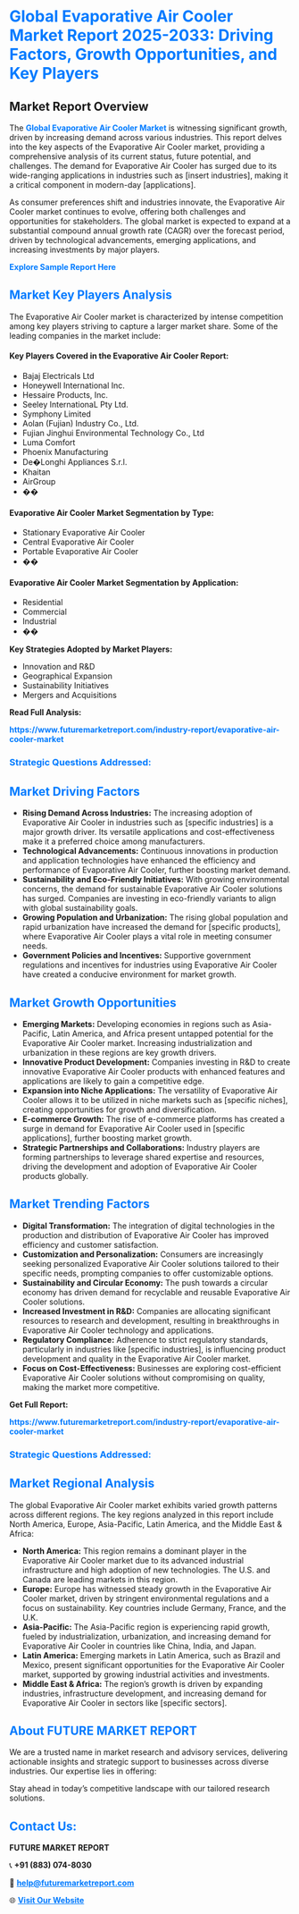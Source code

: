 <h1 style="color: #007BFF;">Global Evaporative Air Cooler Market Report 2025-2033: Driving Factors, Growth Opportunities, and Key Players</h1>

<section id="overview">
<h2>Market Report Overview</h2>
<p>The <a href="https://www.futuremarketreport.com/industry-report/evaporative-air-cooler-market" style="color: #007BFF; text-decoration: none;"><strong>Global Evaporative Air Cooler Market</strong></a> is witnessing significant growth, driven by increasing demand across various industries. This report delves into the key aspects of the Evaporative Air Cooler market, providing a comprehensive analysis of its current status, future potential, and challenges. The demand for Evaporative Air Cooler has surged due to its wide-ranging applications in industries such as [insert industries], making it a critical component in modern-day [applications].</p>
<p>As consumer preferences shift and industries innovate, the Evaporative Air Cooler market continues to evolve, offering both challenges and opportunities for stakeholders. The global market is expected to expand at a substantial compound annual growth rate (CAGR) over the forecast period, driven by technological advancements, emerging applications, and increasing investments by major players.</p>
</section>

<section id="overview">
<p><a href="https://www.futuremarketreport.com/request-sample/reportId=117757" style="color: #007BFF; text-decoration: none;"><strong>Explore Sample Report Here</strong></a></p>
</section>

<section id="key-players">
<h2 style="color: #007BFF;">Market Key Players Analysis</h2>
<p>The Evaporative Air Cooler market is characterized by intense competition among key players striving to capture a larger market share. Some of the leading companies in the market include:</p>
<h4>Key Players Covered in the Evaporative Air Cooler Report:</h4>
<ul><li>Bajaj Electricals Ltd</li><li>Honeywell International Inc.</li><li>Hessaire Products, Inc.</li><li>Seeley InternationaL Pty Ltd.</li><li>Symphony Limited</li><li>Aolan (Fujian) Industry Co., Ltd.</li><li>Fujian Jinghui Environmental Technology Co., Ltd</li><li>Luma Comfort</li><li>Phoenix Manufacturing</li><li>De�Longhi Appliances S.r.l.</li><li>Khaitan</li><li>AirGroup</li><li>��</li></ul>
<h4>Evaporative Air Cooler Market Segmentation by Type:</h4>
<ul><li>Stationary Evaporative Air Cooler</li><li>Central Evaporative Air Cooler</li><li>Portable Evaporative Air Cooler</li><li>��</li></ul>

<h4>Evaporative Air Cooler Market Segmentation by Application:</h4>
<ul><li>Residential</li><li>Commercial</li><li>Industrial</li><li>��</li></ul>
<p><strong>Key Strategies Adopted by Market Players:</strong></p>
<ul>
<li>Innovation and R&D</li>
<li>Geographical Expansion</li>
<li>Sustainability Initiatives</li>
<li>Mergers and Acquisitions</li>
</ul>
</section>

<section>
<p><strong>Read Full Analysis: </strong></p><a href="https://www.futuremarketreport.com/industry-report/evaporative-air-cooler-market" style="color: #007BFF; text-decoration: none;"><strong>https://www.futuremarketreport.com/industry-report/evaporative-air-cooler-market</strong></a>
<h3 style="color: #007BFF;">Strategic Questions Addressed:</h3>
</section>

<section id="driving-factors">
<h2 style="color: #007BFF;">Market Driving Factors</h2>
<ul>
<li><strong>Rising Demand Across Industries:</strong> The increasing adoption of Evaporative Air Cooler in industries such as [specific industries] is a major growth driver. Its versatile applications and cost-effectiveness make it a preferred choice among manufacturers.</li>
<li><strong>Technological Advancements:</strong> Continuous innovations in production and application technologies have enhanced the efficiency and performance of Evaporative Air Cooler, further boosting market demand.</li>
<li><strong>Sustainability and Eco-Friendly Initiatives:</strong> With growing environmental concerns, the demand for sustainable Evaporative Air Cooler solutions has surged. Companies are investing in eco-friendly variants to align with global sustainability goals.</li>
<li><strong>Growing Population and Urbanization:</strong> The rising global population and rapid urbanization have increased the demand for [specific products], where Evaporative Air Cooler plays a vital role in meeting consumer needs.</li>
<li><strong>Government Policies and Incentives:</strong> Supportive government regulations and incentives for industries using Evaporative Air Cooler have created a conducive environment for market growth.</li>
</ul>
</section>

<section id="growth-opportunities">
<h2 style="color: #007BFF;">Market Growth Opportunities</h2>
<ul>
<li><strong>Emerging Markets:</strong> Developing economies in regions such as Asia-Pacific, Latin America, and Africa present untapped potential for the Evaporative Air Cooler market. Increasing industrialization and urbanization in these regions are key growth drivers.</li>
<li><strong>Innovative Product Development:</strong> Companies investing in R&D to create innovative Evaporative Air Cooler products with enhanced features and applications are likely to gain a competitive edge.</li>
<li><strong>Expansion into Niche Applications:</strong> The versatility of Evaporative Air Cooler allows it to be utilized in niche markets such as [specific niches], creating opportunities for growth and diversification.</li>
<li><strong>E-commerce Growth:</strong> The rise of e-commerce platforms has created a surge in demand for Evaporative Air Cooler used in [specific applications], further boosting market growth.</li>
<li><strong>Strategic Partnerships and Collaborations:</strong> Industry players are forming partnerships to leverage shared expertise and resources, driving the development and adoption of Evaporative Air Cooler products globally.</li>
</ul>
</section>

<section id="trending-factors">
<h2 style="color: #007BFF;">Market Trending Factors</h2>
<ul>
<li><strong>Digital Transformation:</strong> The integration of digital technologies in the production and distribution of Evaporative Air Cooler has improved efficiency and customer satisfaction.</li>
<li><strong>Customization and Personalization:</strong> Consumers are increasingly seeking personalized Evaporative Air Cooler solutions tailored to their specific needs, prompting companies to offer customizable options.</li>
<li><strong>Sustainability and Circular Economy:</strong> The push towards a circular economy has driven demand for recyclable and reusable Evaporative Air Cooler solutions.</li>
<li><strong>Increased Investment in R&D:</strong> Companies are allocating significant resources to research and development, resulting in breakthroughs in Evaporative Air Cooler technology and applications.</li>
<li><strong>Regulatory Compliance:</strong> Adherence to strict regulatory standards, particularly in industries like [specific industries], is influencing product development and quality in the Evaporative Air Cooler market.</li>
<li><strong>Focus on Cost-Effectiveness:</strong> Businesses are exploring cost-efficient Evaporative Air Cooler solutions without compromising on quality, making the market more competitive.</li>
</ul>
</section>

<section>
<p><strong>Get Full Report: </strong></p><a href="https://www.futuremarketreport.com/industry-report/evaporative-air-cooler-market" style="color: #007BFF; text-decoration: none;"><strong>https://www.futuremarketreport.com/industry-report/evaporative-air-cooler-market</strong></a>
<h3 style="color: #007BFF;">Strategic Questions Addressed:</h3>
</section>


<section id="regional-analysis">
<h2 style="color: #007BFF;">Market Regional Analysis</h2>
<p>The global Evaporative Air Cooler market exhibits varied growth patterns across different regions. The key regions analyzed in this report include North America, Europe, Asia-Pacific, Latin America, and the Middle East & Africa:</p>
<ul>
<li><strong>North America:</strong> This region remains a dominant player in the Evaporative Air Cooler market due to its advanced industrial infrastructure and high adoption of new technologies. The U.S. and Canada are leading markets in this region.</li>
<li><strong>Europe:</strong> Europe has witnessed steady growth in the Evaporative Air Cooler market, driven by stringent environmental regulations and a focus on sustainability. Key countries include Germany, France, and the U.K.</li>
<li><strong>Asia-Pacific:</strong> The Asia-Pacific region is experiencing rapid growth, fueled by industrialization, urbanization, and increasing demand for Evaporative Air Cooler in countries like China, India, and Japan.</li>
<li><strong>Latin America:</strong> Emerging markets in Latin America, such as Brazil and Mexico, present significant opportunities for the Evaporative Air Cooler market, supported by growing industrial activities and investments.</li>
<li><strong>Middle East & Africa:</strong> The region’s growth is driven by expanding industries, infrastructure development, and increasing demand for Evaporative Air Cooler in sectors like [specific sectors].</li>
</ul>
</section>

<footer>
<h2 style="color: #007BFF;">About FUTURE MARKET REPORT</h2>
<p>We are a trusted name in market research and advisory services, delivering actionable insights and strategic support to businesses across diverse industries. Our expertise lies in offering:</p>

<p>Stay ahead in today’s competitive landscape with our tailored research solutions.</p>

<h2 style="color: #007BFF;">Contact Us:</h2>
<p><strong>FUTURE MARKET REPORT</strong></p>
<p>📞 <strong>+91 (883) 074-8030</strong></p>
<p>📧 <strong><a href="mailto:help@futuremarketreport.com" style="color: #007BFF;">help@futuremarketreport.com</a></strong></p>
<p>🌐 <strong><a href="https://www.futuremarketreport.com/" style="color: #007BFF;">Visit Our Website</a></strong></p>
</footer>